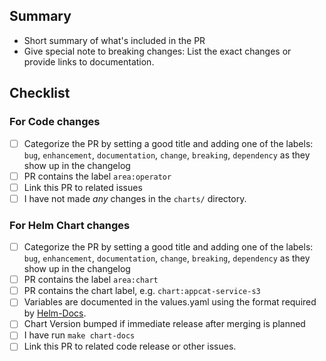 ## Summary

* Short summary of what's included in the PR
* Give special note to breaking changes: List the exact changes or provide links to documentation.

## Checklist

### For Code changes

- [ ] Categorize the PR by setting a good title and adding one of the labels:
  `bug`, `enhancement`, `documentation`, `change`, `breaking`, `dependency`
  as they show up in the changelog
- [ ] PR contains the label `area:operator`
- [ ] Link this PR to related issues
- [ ] I have not made _any_ changes in the `charts/` directory.

### For Helm Chart changes

- [ ] Categorize the PR by setting a good title and adding one of the labels:
  `bug`, `enhancement`, `documentation`, `change`, `breaking`, `dependency`
  as they show up in the changelog
- [ ] PR contains the label `area:chart`
- [ ] PR contains the chart label, e.g. `chart:appcat-service-s3`
- [ ] Variables are documented in the values.yaml using the format required by [Helm-Docs](https://github.com/norwoodj/helm-docs#valuesyaml-metadata).
- [ ] Chart Version bumped if immediate release after merging is planned
- [ ] I have run `make chart-docs`
- [ ] Link this PR to related code release or other issues.

<!--
NOTE:
Do *not* mix code changes with chart changes, it will break the release process.
Delete the checklist section that doesn't apply to the change.

NOTE:
These things are not required to open a PR and can be done afterwards,
while the PR is open.
-->
